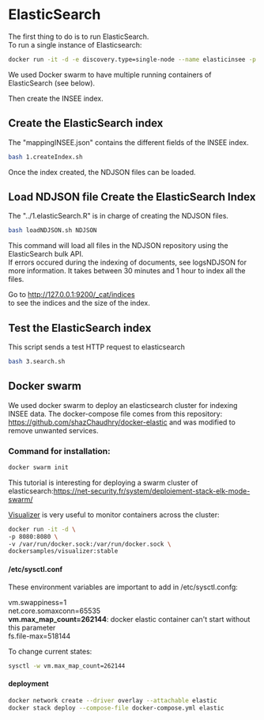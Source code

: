 # ElasticSearch

The first thing to do is to run ElasticSearch.  
To run a single instance of Elasticsearch: 
```bash
docker run -it -d -e discovery.type=single-node --name elasticinsee -p 9200:9200 docker.elastic.co/elasticsearch/elasticsearch-oss:7.6.1
```

We used Docker swarm to have multiple running containers of ElasticSearch (see below). 

Then create the INSEE index.

## Create the ElasticSearch index

The "mappingINSEE.json" contains the different fields of the INSEE index.

```bash
bash 1.createIndex.sh
```
Once the index created, the NDJSON files can be loaded. 

## Load NDJSON file Create the ElasticSearch Index
The "../1.elasticSearch.R" is in charge of creating the NDJSON files. 

```bash
bash loadNDJSON.sh NDJSON
```
This command will load all files in the NDJSON repository using the ElasticSearch bulk API.  
If errors occured during the indexing of documents, see logsNDJSON for more information. 
It takes between 30 minutes and 1 hour to index all the files. 

Go to http://127.0.0.1:9200/_cat/indices  
to see the indices and the size of the index. 



## Test the ElasticSearch index
This script sends a test HTTP request to elasticsearch
```bash
bash 3.search.sh
```


## Docker swarm

We used docker swarm to deploy an elasticsearch cluster for indexing INSEE data. 
The docker-compose file comes from this repository:
https://github.com/shazChaudhry/docker-elastic
and was modified to remove unwanted services. 

### Command for installation:

```bash
docker swarm init
```

This tutorial is interesting for deploying a swarm cluster of elasticsearch:https://net-security.fr/system/deploiement-stack-elk-mode-swarm/

[Visualizer](https://hub.docker.com/r/dockersamples/visualizer) is very useful to monitor containers across the cluster:
```bash
docker run -it -d \
-p 8080:8080 \
-v /var/run/docker.sock:/var/run/docker.sock \
dockersamples/visualizer:stable
```

####  /etc/sysctl.conf
These environment variables are important to add in /etc/sysctl.confg:

vm.swappiness=1  
net.core.somaxconn=65535  
**vm.max_map_count=262144**: docker elastic container can't start without this parameter  
fs.file-max=518144

To change current states:
```bash
sysctl -w vm.max_map_count=262144
```

#### deployment
```bash
docker network create --driver overlay --attachable elastic
docker stack deploy --compose-file docker-compose.yml elastic
```
